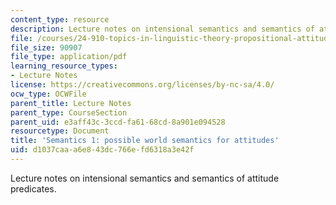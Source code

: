 ```yaml
---
content_type: resource
description: Lecture notes on intensional semantics and semantics of attitude predicates.
file: /courses/24-910-topics-in-linguistic-theory-propositional-attitudes-spring-2009/d1037caaa6e843dc766efd6318a3e42f_MIT24_910s09_lec02.pdf
file_size: 90907
file_type: application/pdf
learning_resource_types:
- Lecture Notes
license: https://creativecommons.org/licenses/by-nc-sa/4.0/
ocw_type: OCWFile
parent_title: Lecture Notes
parent_type: CourseSection
parent_uid: e3aff43c-3ccd-fa61-68cd-8a901e094528
resourcetype: Document
title: 'Semantics 1: possible world semantics for attitudes'
uid: d1037caa-a6e8-43dc-766e-fd6318a3e42f
---
```

Lecture notes on intensional semantics and semantics of attitude predicates.